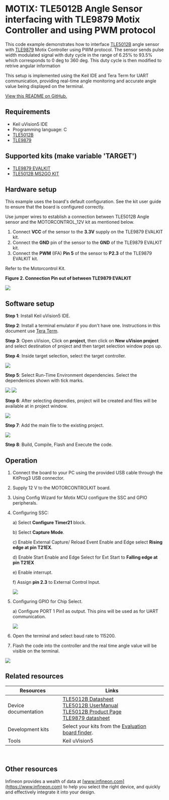 # MOTIX: TLE5012B Angle Sensor interfacing with TLE9879 Motix Controller and using PWM protocol

This code example demonstrates how to interface [TLE5012B](https://www.infineon.com/cms/en/product/sensor/magnetic-sensors/magnetic-position-sensors/angle-sensors/tle5012b-e1000/) angle sensor with [TLE9879](https://www.infineon.com/cms/en/product/sensor/magnetic-sensors/magnetic-position-sensors/angle-sensors/tle5012b-e1000/) Motix Controller using PWM protocol. The sensor sends pulse width modulated signal with duty cycle in the range of 6.25% to 93.5% which corresponds to 0 deg to 360 deg. This duty cycle is then modified to retrive angular information

This setup is implemented using the Keil IDE and Tera Term for UART communication, providing real-time angle monitoring and accurate angle value being displayed on the terminal.

[View this README on GitHub.](replace_code_example_github_readme_url)


## Requirements

- Keil uVision5 IDE
- Programming language: C
- [TLE5012B](https://www.infineon.com/cms/en/product/sensor/magnetic-sensors/magnetic-position-sensors/angle-sensors/tle5012b-e1000/)
- [TLE9879](https://www.infineon.com/cms/en/product/sensor/magnetic-sensors/magnetic-position-sensors/angle-sensors/tle5012b-e1000/)



## Supported kits (make variable 'TARGET')

- [TLE9879 EVALKIT](https://www.infineon.com/evaluation-board/TLE9879-EVALKIT)
- [TLE5012B MS2GO KIT](https://www.infineon.com/evaluation-board/TLE5012B-E5000-MS2GO)

## Hardware setup

This example uses the board's default configuration. See the kit user guide to ensure that the board is configured correctly.

Use jumper wires to establish a connection between TLE5012B Angle sensor and the MOTORCONTROL_12V kit as mentioned below.

1. Connect **VCC** of the sensor to the **3.3V** supply on the TLE9879 EVALKIT kit.
2. Connect the **GND** pin of the sensor to the **GND** of the TLE9879 EVALKIT kit.
3. Connect the **PWM** (IFA) **Pin 5** of the sensor to  **P2.3** of the TLE9879 EVALKIT kit.

Refer to the Motorcontrol Kit.

   **Figure 2. Connection Pin out of between TLE9879 EVALKIT**
   
   ![](Images/1_Motorcontrol_Kit.png)


## Software setup

**Step 1**: Install Keil uVision5 IDE.

**Step 2**: Install a terminal emulator if you don't have one. Instructions in this document use [Tera Term](https://teratermproject.github.io/index-en.html).

**Step 3**: Open uVision, Click on **project**, then click on **New uVision project** and select destination of project and then target selection window pops up. 

**Step 4**: Inside target selection, select the target controller.

![](Images/2_Controller_Selection.png)

**Step 5**: Select Run-Time Environment dependencies. Select the dependenices shown with tick marks.

![](Images/3_1_Run-time%20env.png)
![](Images/3_2_Run-time%20env.png)

**Step 6**: After selecting dependies, project will be created and files will be available at in project window. 

![](Images/4_project_window.png)

**Step 7**: Add the main file to the existing project. 

![](Images/5_main.png)

**Step 8**: Build, Compile, Flash and Execute the code. 

## Operation

1. Connect the board to your PC using the provided USB cable through the KitProg3 USB connector.

2. Supply 12 V to the MOTORCONTROLKIT board.
    
3. Using Config Wizard for Motix MCU configure the SSC and GPIO peripherals.

4. Configuring SSC:

   a) Select **Configure Timer21** block.
  
   b) Select **Capture Mode**.

   c) Enable External Capture/ Reload Event Enable and Edge select **Rising edge at pin T21EX**.

   d) Enable Start Enable and Edge Select for Ext Start to **Falling edge at pin T21EX**

   e) Enable interrupt.

   f) Assign **pin 2.3** to External Control Input. 
  
   ![](Images/6_ssc_interface.png)


5) Configuring GPIO for Chip Select.

   a) Configure PORT 1 Pin1 as output. This pins will be used as for UART communication.

   ![](Images/7_Slave_select.png)

6) Open the terminal and select baud rate to 115200.

7) Flash the code into the controller and the real time angle value will be visible on the terminal.

![](Images/8_AngleReadout.png)   
   



## Related resources

Resources  | Links
-----------|----------------------------------
Device documentation | [TLE5012B Datasheet](https://www.infineon.com/dgdl/Infineon-TLE5012B_Exxxx-DataSheet-v02_01-EN.pdf?fileId=db3a304334fac4c601350f31c43c433f) <br> [TLE5012B UserManual](https://www.infineon.com/dgdl/Infineon-Angle_Sensor_TLE5012B-UM-v01_02-en-UserManual-v01_02-EN.pdf?fileId=5546d46146d18cb40146ec2eeae4633b&da=t)<br> [TLE5012B Product Page](https://www.infineon.com/cms/en/product/sensor/magnetic-sensors/magnetic-position-sensors/angle-sensors/tle5012b-e1000/) <br>[TLE9879 datasheet](https://www.infineon.com/dgdl/Infineon-TLE9879QXA40-DataSheet-v02_11-EN.pdf?fileId=8ac78c8c81ae03fc0181d840096a3c2f)
Development kits | Select your kits from the [Evaluation board finder](https://www.infineon.com/cms/en/design-support/finder-selection-tools/product-finder/evaluation-board).
Tools  | Keil uVision5

<br>



## Other resources

Infineon provides a wealth of data at [www.infineon.com](https://www.infineon.com) to help you select the right device, and quickly and effectively integrate it into your design.




